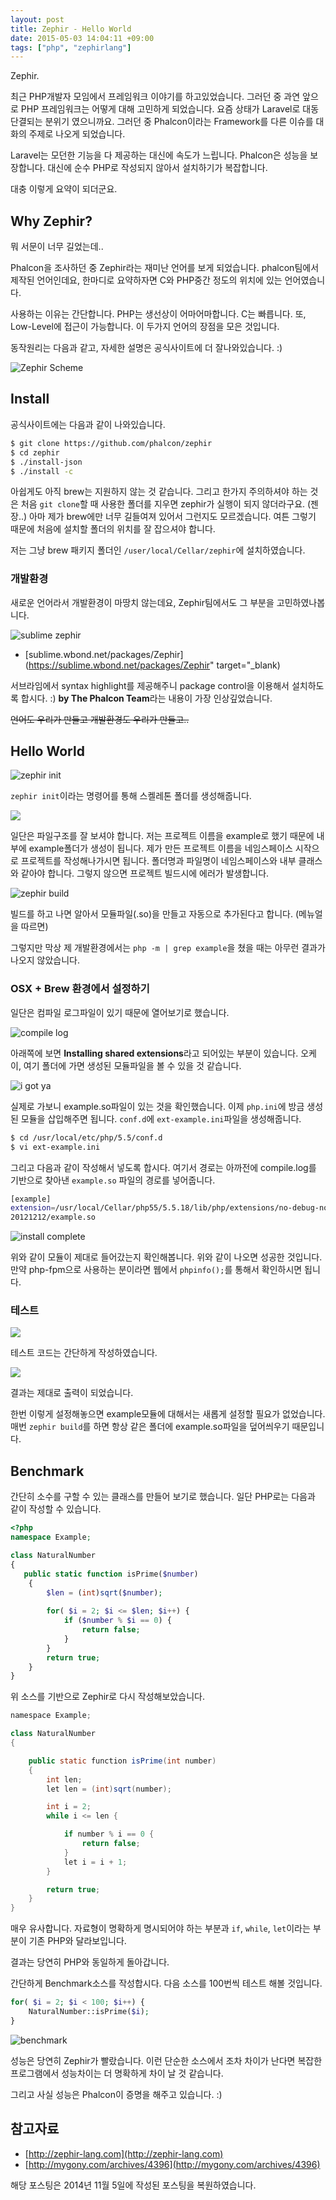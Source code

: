 ```yaml
---
layout: post
title: Zephir - Hello World
date: 2015-05-03 14:04:11 +09:00
tags: ["php", "zephirlang"]
---
```


Zephir.

최근 PHP개발자 모임에서 프레임워크 이야기를 하고있었습니다. 그러던 중 과연 앞으로 PHP 프레임워크는 어떻게 대해
고민하게 되었습니다. 요즘 상태가 Laravel로 대동단결되는 분위기 였으니까요. 그러던 중 Phalcon이라는 Framework를 다른
이슈를 대화의 주제로 나오게 되었습니다.

Laravel는 모던한 기능을 다 제공하는 대신에 속도가 느립니다. Phalcon은 성능을 보장합니다. 대신에 순수 PHP로 작성되지
않아서 설치하기가 복잡합니다.

대충 이렇게 요약이 되더군요.

## Why Zephir?

뭐 서문이 너무 길었는데..

Phalcon을 조사하던 중 Zephir라는 재미난 언어를 보게 되었습니다. phalcon팀에서 제작된 언어인데요, 한마디로 요약하자면
C와 PHP중간 정도의 위치에 있는 언어였습니다. 

사용하는 이유는 간단합니다. PHP는 생선상이 어마어마합니다. C는 빠릅니다. 또, Low-Level에 접근이 가능합니다. 이 두가지
언어의 장점을 모은 것입니다.

동작원리는 다음과 같고, 자세한 설명은 공식사이트에 더 잘나와있습니다. :)

![Zephir Scheme](/images/dev/php/zephir_scheme.png)

## Install

공식사이트에는 다음과 같이 나와있습니다.

```bash
$ git clone https://github.com/phalcon/zephir
$ cd zephir
$ ./install-json
$ ./install -c
```

아쉽게도 아직 brew는 지원하지 않는 것 같습니다. 그리고 한가지 주의하셔야 하는 것은 처음 `git clone`할 때 사용한 폴더를
지우면 zephir가 실행이 되지 않더라구요. (젠장..) 아마 제가 brew에만 너무 길들여져 있어서 그런지도 모르겠습니다. 여튼
그렇기 때문에 처음에 설치할 폴더의 위치를 잘 잡으셔야 합니다.

저는 그냥 brew 패키지 폴더인 `/user/local/Cellar/zephir`에 설치하였습니다.

### 개발환경

새로운 언어라서 개발환경이 마땅치 않는데요, Zephir팀에서도 그 부분을 고민하였나봅니다. 

![sublime zephir](/images/dev/php/package_zephir.png)

- [sublime.wbond.net/packages/Zephir](https://sublime.wbond.net/packages/Zephir" target="_blank)

서브라임에서 syntax highlight를 제공해주니 package control을 이용해서 설치하도록 합시다. :) **by The Phalcon
Team**라는 내용이 가장 인상깊었습니다.

~~언어도 우리가 만들고 개발환경도 우리가 만들고..~~

## Hello World

![zephir init](/images/dev/php/zephir_init-1.png)

`zephir init`이라는 명령어를 통해 스켈레톤 폴더를 생성해줍니다.

![](/images/dev/php/zephir-example.png)

일단은 파일구조를 잘 보셔야 합니다. 저는 프로젝트 이름을 example로 했기 때문에 내부에 example폴더가 생성이 됩니다.
제가 만든 프로젝트 이름을 네임스페이스 시작으로 프로젝트를 작성해나가시면 됩니다. 폴더명과 파일명이 네임스페이스와
내부 클래스와 같아야 합니다. 그렇지 않으면 프로젝트 빌드시에 에러가 발생합니다.

![zephir build](/images/dev/php/zephir_build.png)

빌드를 하고 나면 알아서 모듈파일(.so)을 만들고 자동으로 추가된다고 합니다. (메뉴얼을 따르면)

그렇지만 막상 제 개발환경에서는 `php -m | grep example`을 쳤을 때는 아무런 결과가 나오지 않았습니다.

### OSX + Brew 환경에서 설정하기

일단은 컴파일 로그파일이 있기 때문에 열어보기로 했습니다.

![compile log](/images/dev/php/where_is_module.png)

아래쪽에 보면 **Installing shared extensions**라고 되어있는 부분이 있습니다. 오케이, 여기 폴더에 가면 생성된
모듈파일을 볼 수 있을 것 같습니다.

![i got ya](/images/dev/php/module_i_got_ya.png)

실제로 가보니 example.so파일이 있는 것을 확인했습니다. 이제 `php.ini`에 방금 생성된 모듈을 삽입해주면 됩니다.
`conf.d`에 `ext-example.ini`파일을 생성해줍니다.

```bash
$ cd /usr/local/etc/php/5.5/conf.d
$ vi ext-example.ini
```

그리고 다음과 같이 작성해서 넣도록 합시다. 여기서 경로는 아까전에 compile.log를 기반으로 찾아낸 `example.so` 파일의
경로를 넣어줍니다.

```bash
[example]
extension=/usr/local/Cellar/php55/5.5.18/lib/php/extensions/no-debug-non-zts-
20121212/example.so
```

![install complete](/images/dev/php/module_install_confirm.png)

위와 같이 모듈이 제대로 들어갔는지 확인해봅니다. 위와 같이 나오면 성공한 것입니다. 만약 php-fpm으로 사용하는 분이라면
웹에서 `phpinfo();`를 통해서 확인하시면 됩니다.

### 테스트

![](/images/dev/php/zephir_run_1.png)

테스트 코드는 간단하게 작성하였습니다.

![](/images/dev/php/zephir_run_2.png)

결과는 제대로 출력이 되었습니다.

한번 이렇게 설정해놓으면 example모듈에 대해서는 새롭게 설정할 필요가 없었습니다. 매번 `zephir build`를 하면 항상 같은
폴더에 example.so파일을 덮어씌우기 때문입니다.


## Benchmark

간단히 소수를 구할 수 있는 클래스를 만들어 보기로 했습니다. 일단 PHP로는 다음과 같이 작성할 수 있습니다.

```php
<?php
namespace Example;

class NaturalNumber
{
   public static function isPrime($number)
    {
    	$len = (int)sqrt($number);
    	
    	for( $i = 2; $i <= $len; $i++) {
    		if ($number % $i == 0) {
    			return false;
    		}
    	}
    	return true;
    }
}
```

위 소스를 기반으로 Zephir로 다시 작성해보았습니다.

```java
namespace Example;

class NaturalNumber
{

    public static function isPrime(int number)
    {
    	int len;
    	let len = (int)sqrt(number);

    	int i = 2;
    	while i <= len {

    		if number % i == 0 {
    			return false;
    		}
    		let i = i + 1;
    	}

    	return true;
    }
}

```

매우 유사합니다. 자료형이 명확하게 명시되어야 하는 부분과 `if`, `while`, `let`이라는 부분이 기존 PHP와 달라보입니다.

결과는 당연히 PHP와 동일하게 돌아갑니다. 

간단하게 Benchmark소스를 작성합시다. 다음 소스를 100번씩 테스트 해볼 것입니다.

```php
for( $i = 2; $i < 100; $i++) {
	NaturalNumber::isPrime($i);
}
```

![benchmark](/images/dev/php/zephir-benchmark.png)

성능은 당연히 Zephir가 빨랐습니다. 이런 단순한 소스에서 조차 차이가 난다면 복잡한 프로그램에서 성능차이는 더 명확하게
차이 날 것 같습니다.

그리고 사실 성능은 Phalcon이 증명을 해주고 있습니다. :)


## 참고자료

- [http://zephir-lang.com](http://zephir-lang.com)
- [http://mygony.com/archives/4396](http://mygony.com/archives/4396)

해당 포스팅은 2014년 11월 5일에 작성된 포스팅을 복원하였습니다.
